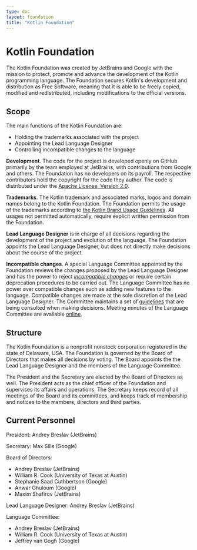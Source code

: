 ```yaml
---
type: doc
layout: foundation
title: "Kotlin Foundation"
---
```


# Kotlin Foundation

The Kotlin Foundation was created by JetBrains and Google with the mission to protect, promote and advance the development of the Kotlin programming language. The Foundation secures Kotlin's development and distribution as Free Software, meaning that it is able to be freely copied, modified and redistributed, including modifications to the official versions.

## Scope

The main functions of the Kotlin Foundation are:

*   Holding the trademarks associated with the project
*   Appointing the Lead Language Designer
*   Controlling incompatible changes to the language

**Development**. The code for the project is developed openly on GitHub primarily by the team employed at JetBrains, with contributions from Google and others. The Foundation has no developers on its payroll. The respective contributors hold the copyright for the code they author. The code is distributed under the [Apache License, Version 2.0](https://github.com/JetBrains/kotlin/tree/master/license).

**Trademarks**.  The Kotlin trademark and associated marks, logos and domain names belong to the Kotlin Foundation. 
The Foundation permits the usage of the trademarks according to 
[the Kotlin Brand Usage Guidelines](http://kotlinlang.org/foundation/guidelines.html). All usages not 
permitted automatically, require explicit written permission from the Foundation.

<a name="lead-designer"></a>
**Lead Language Designer** is in charge of all decisions regarding the development of the project and evolution of the language. The Foundation appoints the Lead Language Designer, but does not directly make decisions about the course of the project. 

<a name="language-committee"></a>
**Incompatible changes**. A special Language Committee appointed by the Foundation reviews the changes proposed by the Lead Language Designer and has the power to reject [_incompatible changes_](https://kotlinlang.org/docs/kotlin-evolution.html#incompatible-changes) or require certain deprecation procedures to be carried out. The Language Committee has no power over compatible changes such as adding new features to the language. Compatible changes are made at the sole discretion of the Lead Language Designer. The Committee maintains a set of [guidelines](language-committee-guidelines.html) that are being consulted when making decisions. Meeting minutes of the Language Committee are available [online](https://docs.google.com/document/d/1ReH84Cw_ZhGOUM_MdMQbLjzB0edXIeaFuBUF5molsuI/preview).


## Structure

The Kotlin Foundation is a nonprofit nonstock corporation registered in the state of Delaware, USA. The Foundation is governed by the Board of Directors that makes all decisions by voting. The Board appoints the the Lead Language Designer and the members of the Language Committee. 

The President and the Secretary are elected by the Board of Directors as well. The President acts as the chief officer of the Foundation and supervises its affairs and operations. The Secretary keeps record of all meetings of the Board and its committees, and keeps track of membership and notices to the members, directors and third parties.

## Current Personnel

President: Andrey Breslav (JetBrains)

Secretary: Max Sills (Google)

Board of Directors:
*   Andrey Breslav (JetBrains)
*   William R. Cook (University of Texas at Austin)
*   Stephanie Saad Cuthbertson (Google)
*   Anwar Ghuloum (Google)
*   Maxim Shafirov (JetBrains)

Lead Language Designer: Andrey Breslav (JetBrains)

Language Committee: 
* Andrey Breslav (JetBrains)
* William R. Cook (University of Texas at Austin)
* Jeffrey van Gogh (Google)

